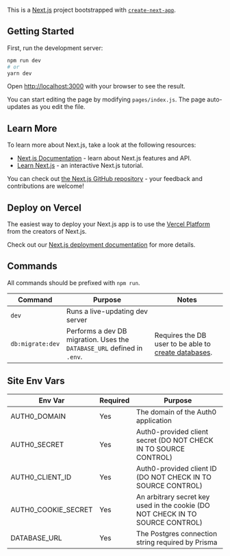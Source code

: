 This is a [Next.js](https://nextjs.org/) project bootstrapped with [`create-next-app`](https://github.com/vercel/next.js/tree/canary/packages/create-next-app).

## Getting Started

First, run the development server:

```bash
npm run dev
# or
yarn dev
```

Open [http://localhost:3000](http://localhost:3000) with your browser to see the result.

You can start editing the page by modifying `pages/index.js`. The page auto-updates as you edit the file.

## Learn More

To learn more about Next.js, take a look at the following resources:

- [Next.js Documentation](https://nextjs.org/docs) - learn about Next.js features and API.
- [Learn Next.js](https://nextjs.org/learn) - an interactive Next.js tutorial.

You can check out [the Next.js GitHub repository](https://github.com/vercel/next.js/) - your feedback and contributions are welcome!

## Deploy on Vercel

The easiest way to deploy your Next.js app is to use the [Vercel Platform](https://vercel.com/import?utm_medium=default-template&filter=next.js&utm_source=create-next-app&utm_campaign=create-next-app-readme) from the creators of Next.js.

Check out our [Next.js deployment documentation](https://nextjs.org/docs/deployment) for more details.

## Commands

All commands should be prefixed with `npm run`.

| Command          | Purpose                                                                 | Notes                                                                                                                                 |
| ---------------- | ----------------------------------------------------------------------- | ------------------------------------------------------------------------------------------------------------------------------------- |
| `dev`            | Runs a live-updating dev server                                         |                                                                                                                                       |
| `db:migrate:dev` | Performs a dev DB migration. Uses the `DATABASE_URL` defined in `.env`. | Requires the DB user to be able to [create databases](https://www.prisma.io/docs/concepts/components/prisma-migrate#shadow-database). |

## Site Env Vars

| Env Var             | Required | Purpose                                                                        |
| ------------------- | -------- | ------------------------------------------------------------------------------ |
| AUTH0_DOMAIN        | Yes      | The domain of the Auth0 application                                            |
| AUTH0_SECRET        | Yes      | Auth0-provided client secret (DO NOT CHECK IN TO SOURCE CONTROL)               |
| AUTH0_CLIENT_ID     | Yes      | Auth0-provided client ID (DO NOT CHECK IN TO SOURCE CONTROL)                   |
| AUTH0_COOKIE_SECRET | Yes      | An arbitrary secret key used in the cookie (DO NOT CHECK IN TO SOURCE CONTROL) |
| DATABASE_URL        | Yes      | The Postgres connection string required by Prisma                              |
